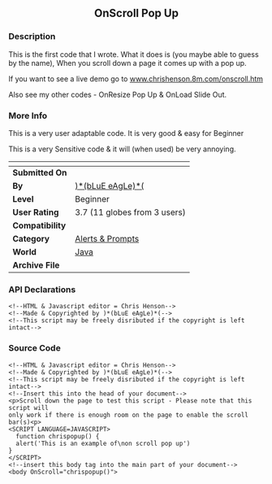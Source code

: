 ﻿<div align="center">

## OnScroll Pop Up


</div>

### Description

This is the first code that I wrote. What it does is (you maybe able to guess by the name), When you scroll down a page it comes up with a pop up.

If you want to see a live demo go to www.chrishenson.8m.com/onscroll.htm

Also see my other codes - OnResize Pop Up & OnLoad Slide Out.
 
### More Info
 
This is a very user adaptable code. It is very good & easy for Beginner

This is a very Sensitive code & it will (when used) be very annoying.


<span>             |<span>
---                |---
**Submitted On**   |
**By**             |[\)\*\(bLuE eAgLe\)\*\(](https://github.com/Planet-Source-Code/PSCIndex/blob/master/ByAuthor/blue-eagle.md)
**Level**          |Beginner
**User Rating**    |3.7 (11 globes from 3 users)
**Compatibility**  |
**Category**       |[Alerts & Prompts](https://github.com/Planet-Source-Code/PSCIndex/blob/master/ByCategory/alerts-prompts__2-85.md)
**World**          |[Java](https://github.com/Planet-Source-Code/PSCIndex/blob/master/ByWorld/java.md)
**Archive File**   |[](https://github.com/Planet-Source-Code/blue-eagle-onscroll-pop-up__2-2235/archive/master.zip)

### API Declarations

```
<!--HTML & Javascript editor = Chris Henson-->
<!--Made & Copyrighted by )*(bLuE eAgLe)*(-->
<!--This script may be freely disributed if the copyright is left intact-->
```


### Source Code

```
<!--HTML & Javascript editor = Chris Henson-->
<!--Made & Copyrighted by )*(bLuE eAgLe)*(-->
<!--This script may be freely disributed if the copyright is left intact-->
<!--Insert this into the head of your document-->
<p>Scroll down the page to test this script - Please note that this script will
only work if there is enough room on the page to enable the scroll bar(s)<p>
<SCRIPT LANGUAGE=JAVASCRIPT>
  function chrispopup() {
  alert('This is an example of\non scroll pop up')
}
</SCRIPT>
<!--insert this body tag into the main part of your document-->
<body OnScroll="chrispopup()">
```

